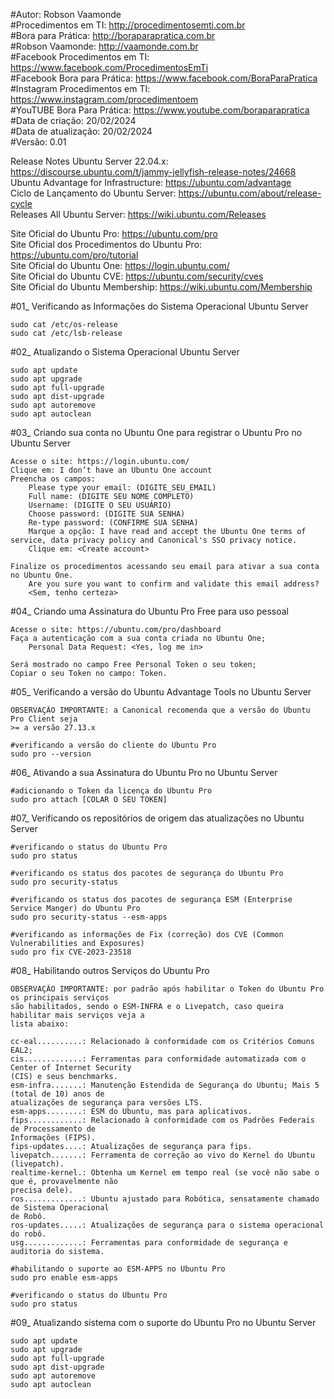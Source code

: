 #Autor: Robson Vaamonde<br>
#Procedimentos em TI: http://procedimentosemti.com.br<br>
#Bora para Prática: http://boraparapratica.com.br<br>
#Robson Vaamonde: http://vaamonde.com.br<br>
#Facebook Procedimentos em TI: https://www.facebook.com/ProcedimentosEmTi<br>
#Facebook Bora para Prática: https://www.facebook.com/BoraParaPratica<br>
#Instagram Procedimentos em TI: https://www.instagram.com/procedimentoem<br>
#YouTUBE Bora Para Prática: https://www.youtube.com/boraparapratica<br>
#Data de criação: 20/02/2024<br>
#Data de atualização: 20/02/2024<br>
#Versão: 0.01<br>

Release Notes Ubuntu Server 22.04.x: https://discourse.ubuntu.com/t/jammy-jellyfish-release-notes/24668<br>
Ubuntu Advantage for Infrastructure: https://ubuntu.com/advantage<br>
Ciclo de Lançamento do Ubuntu Server: https://ubuntu.com/about/release-cycle<br>
Releases All Ubuntu Server: https://wiki.ubuntu.com/Releases

Site Oficial do Ubuntu Pro: https://ubuntu.com/pro<br>
Site Oficial dos Procedimentos do Ubuntu Pro: https://ubuntu.com/pro/tutorial<br>
Site Oficial do Ubuntu One: https://login.ubuntu.com/<br>
Site Oficial do Ubuntu CVE: https://ubuntu.com/security/cves<br>
Site Oficial do Ubuntu Membership: https://wiki.ubuntu.com/Membership

#01_ Verificando as Informações do Sistema Operacional Ubuntu Server<br>

	sudo cat /etc/os-release
	sudo cat /etc/lsb-release

#02_ Atualizando o Sistema Operacional Ubuntu Server<br>

	sudo apt update
	sudo apt upgrade
	sudo apt full-upgrade
	sudo apt dist-upgrade
	sudo apt autoremove
	sudo apt autoclean

#03_ Criando sua conta no Ubuntu One para registrar o Ubuntu Pro no Ubuntu Server<br>

	Acesse o site: https://login.ubuntu.com/
	Clique em: I don’t have an Ubuntu One account
	Preencha os campos: 
		Please type your email: (DIGITE_SEU_EMAIL)
		Full name: (DIGITE SEU NOME COMPLETO)
		Username: (DIGITE O SEU USUÁRIO)
		Choose password: (DIGITE SUA SENHA)
		Re-type password: (CONFIRME SUA SENHA)
		Marque a opção: I have read and accept the Ubuntu One terms of service, data privacy policy and Canonical's SSO privacy notice.
		Clique em: <Create account>
	
	Finalize os procedimentos acessando seu email para ativar a sua conta no Ubuntu One.
		Are you sure you want to confirm and validate this email address?
		<Sem, tenho certeza>

#04_ Criando uma Assinatura do Ubuntu Pro Free para uso pessoal<br>

	Acesse o site: https://ubuntu.com/pro/dashboard
	Faça a autenticação com a sua conta criada no Ubuntu One;
		Personal Data Request: <Yes, log me in>
	
	Será mostrado no campo Free Personal Token o seu token;
	Copiar o seu Token no campo: Token.

#05_ Verificando a versão do Ubuntu Advantage Tools no Ubuntu Server<br>

	OBSERVAÇÃO IMPORTANTE: a Canonical recomenda que a versão do Ubuntu Pro Client seja 
	>= a versão 27.13.x

	#verificando a versão do cliente do Ubuntu Pro
	sudo pro --version

#06_ Ativando a sua Assinatura do Ubuntu Pro no Ubuntu Server<br>

	#adicionando o Token da licença do Ubuntu Pro
	sudo pro attach [COLAR O SEU TOKEN]

#07_ Verificando os repositórios de origem das atualizações no Ubuntu Server<br>

	#verificando o status do Ubuntu Pro
	sudo pro status

	#verificando os status dos pacotes de segurança do Ubuntu Pro
	sudo pro security-status

	#verificando os status dos pacotes de segurança ESM (Enterprise Service Manger) do Ubuntu Pro
	sudo pro security-status --esm-apps

	#verificando as informações de Fix (correção) dos CVE (Common Vulnerabilities and Exposures)
	sudo pro fix CVE-2023-23518

#08_ Habilitando outros Serviços do Ubuntu Pro<br>

	OBSERVAÇÃO IMPORTANTE: por padrão após habilitar o Token do Ubuntu Pro os principais serviços 
	são habilitados, sendo o ESM-INFRA e o Livepatch, caso queira habilitar mais serviços veja a 
	lista abaixo:

	cc-eal..........: Relacionado à conformidade com os Critérios Comuns EAL2;
	cis.............: Ferramentas para conformidade automatizada com o Center of Internet Security 
	(CIS) e seus benchmarks.
	esm-infra.......: Manutenção Estendida de Segurança do Ubuntu; Mais 5 (total de 10) anos de 
	atualizações de segurança para versões LTS.
	esm-apps........: ESM do Ubuntu, mas para aplicativos.
	fips............: Relacionado à conformidade com os Padrões Federais de Processamento de 
	Informações (FIPS).
	fips-updates....: Atualizações de segurança para fips.
	livepatch.......: Ferramenta de correção ao vivo do Kernel do Ubuntu (livepatch).
	realtime-kernel.: Obtenha um Kernel em tempo real (se você não sabe o que é, provavelmente não 
	precisa dele).
	ros.............: Ubuntu ajustado para Robótica, sensatamente chamado de Sistema Operacional 
	de Robô.
	ros-updates.....: Atualizações de segurança para o sistema operacional do robô.
	usg.............: Ferramentas para conformidade de segurança e auditoria do sistema.

	#habilitando o suporte ao ESM-APPS no Ubuntu Pro
	sudo pro enable esm-apps

	#verificando o status do Ubuntu Pro
	sudo pro status

#09_ Atualizando sistema com o suporte do Ubuntu Pro no Ubuntu Server<br>

	sudo apt update
	sudo apt upgrade
	sudo apt full-upgrade
	sudo apt dist-upgrade
	sudo apt autoremove
	sudo apt autoclean